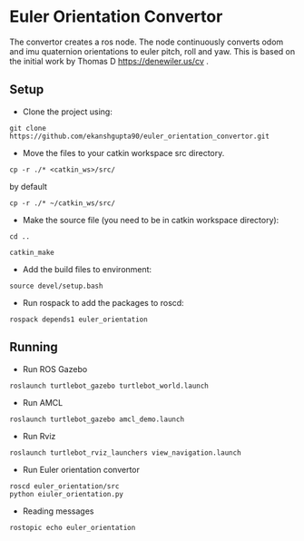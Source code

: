 # Euler Orientation Convertor
The convertor creates a ros node. The node continuously converts odom and imu quaternion orientations to euler pitch, roll and yaw. This is based on the initial work by Thomas D <https://denewiler.us/cv> .

## Setup

- Clone the project using:
```
git clone https://github.com/ekanshgupta90/euler_orientation_convertor.git
```

- Move the files to your catkin workspace src directory.
```
cp -r ./* <catkin_ws>/src/
```

by default
```
cp -r ./* ~/catkin_ws/src/
```

- Make the source file (you need to be in catkin workspace directory):
```
cd ..

catkin_make
```

- Add the build files to environment:
```
source devel/setup.bash
```

- Run rospack to add the packages to roscd:
```
rospack depends1 euler_orientation
```

## Running

- Run ROS Gazebo
```
roslaunch turtlebot_gazebo turtlebot_world.launch
```

- Run AMCL
```
roslaunch turtlebot_gazebo amcl_demo.launch
```

- Run Rviz
```
roslaunch turtlebot_rviz_launchers view_navigation.launch
```

- Run Euler orientation convertor
```
roscd euler_orientation/src
python eiuler_orientation.py
```

- Reading messages
```
rostopic echo euler_orientation
```

